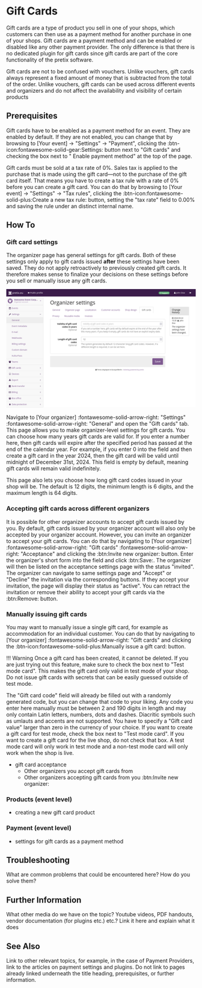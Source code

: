 # Gift Cards

Gift cards are a type of product you sell in one of your shops, which customers can then use as a payment method for another purchase in one of your shops.
Gift cards are a payment method and can be enabled or disabled like any other payment provider.
The only difference is that there is no dedicated plugin for gift cards since gift cards are part of the core functionality of the pretix software.

Gift cards are not to be confused with vouchers.
Unlike vouchers, gift cards always represent a fixed amount of money that is subtracted from the total of the order.
Unlike vouchers, gift cards can be used across different events and organizers and do not affect the availability and visibility of certain products

## Prerequisites

Gift cards have to be enabled as a payment method for an event.
They are enabled by default.
If they are not enabled, you can change that by browsing to [Your event] → "Settings" → "Payment", clicking the :btn-icon:fontawesome-solid-gear:Settings: button next to "Gift cards" and checking the box next to " Enable payment method" at the top of the page.

Gift cards must be sold at a tax rate of 0%.
Sales tax is applied to the purchase that is made using the gift card—not to the purchase of the gift card itself.
That means you have to create a tax rule with a rate of 0% before you can create a gift card.
You can do that by browsing to [Your event] → "Settings" → "Tax rules", clicking the :btn-icon:fontawesome-solid-plus:Create a new tax rule: button, setting the "tax rate" field to 0.00% and saving the rule under an distinct internal name.

## How To

### Gift card settings

The organizer page has general settings for gift cards. 
Both of these settings only apply to gift cards issued **after** these settings have been saved. 
They do not apply retroactively to previously created gift cards. 
It therefore makes sense to finalize your decisions on these settings before you sell or manually issue any gift cards. 

![Organizer settings page, on the gift cards tab, showing options for how many years gift cards are valid for, and for how many digits gift card codes have.](../assets/screens/organizer/gift-cards.png)

Navigate to [Your organizer] :fontawesome-solid-arrow-right: "Settings" :fontawesome-solid-arrow-right: "General" and open the "Gift cards" tab.
This page allows you to make organizer-level settings for gift cards. 
You can choose how many years gift cards are valid for. 
If you enter a number here, then gift cards will expire after the specified period has passed at the end of the calendar year. 
For example, if you enter 0 into the field and then create a gift card in the year 2024, then the gift card will be valid until midnight of December 31st, 2024. 
This field is empty by default, meaning gift cards will remain valid indefinitely. 

This page also lets you choose how long gift card codes issued in your shop will be. 
The default is 12 digits, the minimum length is 6 digits, and the maximum length is 64 digits. 

### Accepting gift cards across different organizers

It is possible for other organizer accounts to accept gift cards issued by you. 
By default, gift cards issued by your organizer account will also only be accepted by your organizer account. 
However, you can invite an organizer to accept your gift cards. 
You can do that by navigating to [Your organizer] :fontawesome-solid-arrow-right: "Gift cards" :fontawesome-solid-arrow-right: "Acceptance" and clicking the :btn:Invite new organizer: button. 
Enter the organizer's short form into the field and click :btn:Save:. 
The organizer will then be listed on the acceptance settings page with the status "invited". 
The organizer can navigate to same settings page and "Accept" or "Decline" the invitation via the corresponding buttons. 
If they accept your invitation, the page will display their status as "active". 
You can retract the invitation or remove their ability to accept your gift cards via the :btn:Remove: button. 

### Manually issuing gift cards

You may want to manually issue a single gift card, for example as accommodation for an individual customer. 
You can do that by navigating to [Your organizer] :fontawesome-solid-arrow-right: "Gift cards" and clicking the :btn-icon:fontawesome-solid-plus:Manually issue a gift card: button. 

!!! Warning 
    Once a gift card has been created, it cannot be deleted. 
    If you are just trying out this feature, make sure to check the box next to "Test mode card". 
    This makes the gift card only valid in test mode of your shop. 
    Do not issue gift cards with secrets that can be easily guessed outside of test mode. 

The "Gift card code" field will already be filled out with a randomly generated code, but you can change that code to your liking. 
Any code you enter here manually must be between 2 and 190 digits in length and may only contain Latin letters, numbers, dots and dashes.
Diacritic symbols such as umlauts and accents are not supported. 
You have to specify a "Gift card value" larger than zero in the currency of your choice. 
If you want to create a gift card for test mode, check the box next to "Test mode card". 
If you want to create a gift card for the live shop, do not check that box. 
A test mode card will only work in test mode and a non-test mode card will only work when the shop is live. 

 - gift card acceptance
   - Other organizers you accept gift cards from
   - Other organizers accepting gift cards from you :btn:Invite new organizer:

### Products (event level)

 - creating a new gift card product

### Payment (event level)

 - settings for gift cards as a payment method

## Troubleshooting

What are common problems that could be encountered here? How do you solve them?

## Further Information

What other media do we have on the topic? Youtube videos, PDF handouts, vendor documentation (for plugins etc.) etc.? Link it here and explain what it does

## See Also

Link to other relevant topics, for example, in the case of Payment Providers, link to the articles on payment settings and plugins. Do not link to pages already linked underneath the title heading, prerequisites, or further information.

